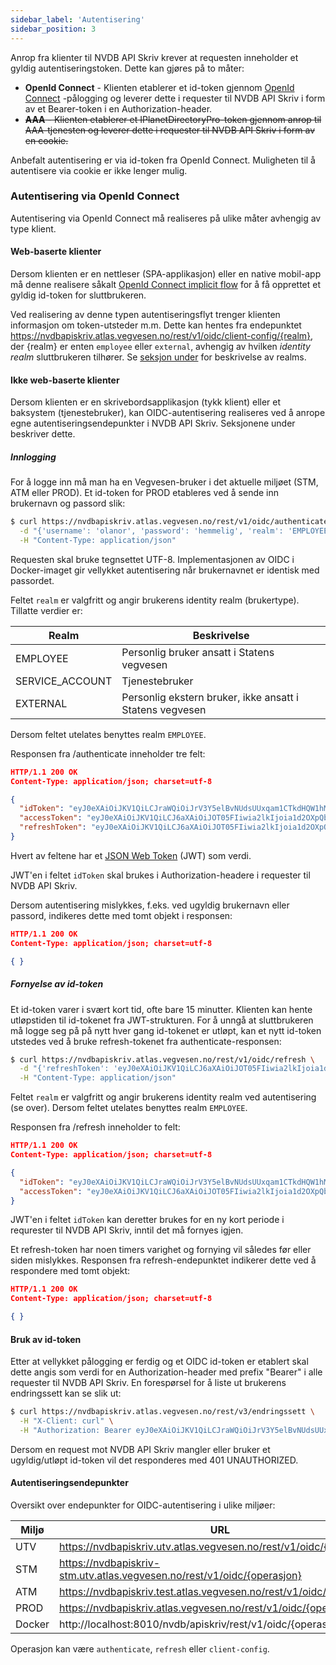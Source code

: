 ```yaml
---
sidebar_label: 'Autentisering'
sidebar_position: 3
---
```


Anrop fra klienter til NVDB API Skriv krever at requesten inneholder et gyldig autentiseringstoken. Dette kan gjøres på to måter:

* **OpenId Connect** - Klienten etablerer et id-token gjennom [OpenId Connect](https://en.wikipedia.org/wiki/OpenID_Connect) -pålogging og leverer dette i requester
til NVDB API Skriv i form av et Bearer-token i en Authorization-header.
* ~~**AAA** - Klienten etablerer et IPlanetDirectoryPro-token gjennom anrop til AAA-tjenesten og leverer dette i requester til NVDB API Skriv i form av en cookie.~~

Anbefalt autentisering er via id-token fra OpenId Connect. Muligheten til å autentisere via cookie er ikke lenger mulig.


### Autentisering via OpenId Connect

Autentisering via OpenId Connect må realiseres på ulike måter avhengig av type klient.

#### Web-baserte klienter

Dersom klienten er en nettleser (SPA-applikasjon) eller en native mobil-app må denne realisere
såkalt [OpenId Connect implicit flow](https://openid.net/specs/openid-connect-core-1_0.html#ImplicitFlowAuth) for å få opprettet et gyldig id-token for sluttbrukeren. 

Ved realisering av denne typen autentiseringsflyt trenger klienten informasjon om token-utsteder m.m. Dette kan hentes fra endepunktet https://nvdbapiskriv.atlas.vegvesen.no/rest/v1/oidc/client-config/{realm},
der {realm} er enten ```employee``` eller ```external```, avhengig av hvilken *identity realm* sluttbrukeren tilhører. Se [seksjon under](#innlogging) for beskrivelse av realms.

#### Ikke web-baserte klienter

Dersom klienten er en skrivebordsapplikasjon (tykk klient) eller et baksystem (tjenestebruker), kan OIDC-autentisering realiseres ved å anrope egne autentiseringsendepunkter i NVDB API Skriv. Seksjonene under beskriver dette.

##### Innlogging

For å logge inn må man ha en Vegvesen-bruker i det aktuelle miljøet (STM, ATM eller PROD). Et id-token for PROD etableres ved
å sende inn brukernavn og passord slik:

```bash
$ curl https://nvdbapiskriv.atlas.vegvesen.no/rest/v1/oidc/authenticate \
  -d "{'username': 'olanor', 'password': 'hemmelig', 'realm': 'EMPLOYEE'}" \
  -H "Content-Type: application/json"    
```

Requesten skal bruke tegnsettet UTF-8. Implementasjonen av OIDC i Docker-imaget gir vellykket autentisering når brukernavnet er identisk med passordet.

Feltet ```realm``` er valgfritt og angir brukerens identity realm (brukertype). Tillatte verdier er:

Realm|Beskrivelse
-|-
EMPLOYEE|Personlig bruker ansatt i Statens vegvesen
SERVICE_ACCOUNT|Tjenestebruker
EXTERNAL|Personlig ekstern bruker, ikke ansatt i Statens vegvesen

Dersom feltet utelates benyttes realm ```EMPLOYEE```.

Responsen fra /authenticate inneholder tre felt:
 
```json
HTTP/1.1 200 OK
Content-Type: application/json; charset=utf-8

{  
  "idToken": "eyJ0eXAiOiJKV1QiLCJraWQiOiJrV3Y5elBvNUdsUUxqam1CTkdHQW1hMmtRMmM9IiwiYWxnIjoiUlMyNTYifQ...", 
  "accessToken": "eyJ0eXAiOiJKV1QiLCJ6aXAiOiJOT05FIiwia2lkIjoia1d2OXpQbzVHbFFMamptQk5HR0FtYTJrUTJjPSIsImFsZyI6IlJTMjU2In0...",
  "refreshToken": "eyJ0eXAiOiJKV1QiLCJ6aXAiOiJOT05FIiwia2lkIjoia1d2OXpQbzVHbFFMamptQk5HR0FtYTJrUTJjPSIsImFsZyI6IlJTMjU2In0..."
}
```

Hvert av feltene har et [JSON Web Token](https://en.wikipedia.org/wiki/JSON_Web_Token) (JWT) som verdi.

JWT'en i feltet ```idToken``` skal brukes i Authorization-headere i requester til NVDB API Skriv.

Dersom autentisering mislykkes, f.eks. ved ugyldig brukernavn eller passord, indikeres dette med tomt objekt i responsen:

```json
HTTP/1.1 200 OK
Content-Type: application/json; charset=utf-8

{ }
```

##### Fornyelse av id-token

Et id-token varer i svært kort tid, ofte bare 15 minutter. Klienten kan hente utløpstiden til id-tokenet fra JWT-strukturen. For å unngå at sluttbrukeren må logge seg på på nytt hver gang id-tokenet er utløpt, kan et nytt id-token
utstedes ved å bruke refresh-tokenet fra authenticate-responsen:

```bash
$ curl https://nvdbapiskriv.atlas.vegvesen.no/rest/v1/oidc/refresh \
  -d "{'refreshToken': 'eyJ0eXAiOiJKV1QiLCJ6aXAiOiJOT05FIiwia2lkIjoia1d2OXpQbzVHbFFMamptQk5HR0FtYTJrUTJjPSIsImFsZyI6IlJTMjU2In0...', 'realm': 'EMPLOYEE'}" \
  -H "Content-Type: application/json"    
```

Feltet ```realm``` er valgfritt og angir brukerens identity realm ved autentisering (se over). Dersom feltet utelates benyttes realm ```EMPLOYEE```.

Responsen fra /refresh inneholder to felt:
 
```json
HTTP/1.1 200 OK
Content-Type: application/json; charset=utf-8

{  
  "idToken": "eyJ0eXAiOiJKV1QiLCJraWQiOiJrV3Y5elBvNUdsUUxqam1CTkdHQW1hMmtRMmM9IiwiYWxnIjoiUlMyNTYifQ...", 
  "accessToken": "eyJ0eXAiOiJKV1QiLCJ6aXAiOiJOT05FIiwia2lkIjoia1d2OXpQbzVHbFFMamptQk5HR0FtYTJrUTJjPSIsImFsZyI6IlJTMjU2In0..."
}
```

JWT'en i feltet ```idToken``` kan deretter brukes for en ny kort periode i requrester til NVDB API Skriv, inntil det må fornyes igjen.

Et refresh-token har noen timers varighet og fornying vil således før eller siden mislykkes. Responsen fra refresh-endepunktet indikerer dette ved å respondere med tomt objekt:

```json
HTTP/1.1 200 OK
Content-Type: application/json; charset=utf-8

{ }
```

#### Bruk av id-token

Etter at vellykket pålogging er ferdig og et OIDC id-token er etablert skal dette angis som verdi for en Authorization-header med prefix "Bearer"
i alle requester til NVDB API Skriv. En forespørsel for å liste ut brukerens endringssett kan se slik ut:

```bash
$ curl https://nvdbapiskriv.atlas.vegvesen.no/rest/v3/endringssett \
  -H "X-Client: curl" \
  -H "Authorization: Bearer eyJ0eXAiOiJKV1QiLCJraWQiOiJrV3Y5elBvNUdsUUxqam1CTkdHQW1hMmtRMmM9IiwiYWxnIjoiUlMyNTYifQ..."
```

Dersom en request mot NVDB API Skriv mangler eller bruker et ugyldig/utløpt id-token vil det responderes med 401 UNAUTHORIZED.

#### Autentiseringsendepunkter

Oversikt over endepunkter for OIDC-autentisering i ulike miljøer:

Miljø|URL
-|-
UTV|https://nvdbapiskriv.utv.atlas.vegvesen.no/rest/v1/oidc/{operasjon}
STM|https://nvdbapiskriv-stm.utv.atlas.vegvesen.no/rest/v1/oidc/{operasjon}
ATM|https://nvdbapiskriv.test.atlas.vegvesen.no/rest/v1/oidc/{operasjon}
PROD|https://nvdbapiskriv.atlas.vegvesen.no/rest/v1/oidc/{operasjon}
Docker|http://localhost:8010/nvdb/apiskriv/rest/v1/oidc/{operasjon}

Operasjon kan være ```authenticate```, ```refresh``` eller ```client-config```.